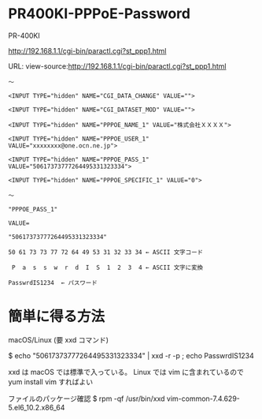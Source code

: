 # PR400KI-PPPoE-Password

PR-400KI

http://192.168.1.1/cgi-bin/paractl.cgi?st_ppp1.html

URL:
view-source:http://192.168.1.1/cgi-bin/paractl.cgi?st_ppp1.html

`〜`

`<INPUT TYPE="hidden" NAME="CGI_DATA_CHANGE" VALUE="">`

`<INPUT TYPE="hidden" NAME="CGI_DATASET_MOD" VALUE="">`

`<INPUT TYPE="hidden" NAME="PPPOE_NAME_1" VALUE="株式会社ＸＸＸＸ">`

`<INPUT TYPE="hidden" NAME="PPPOE_USER_1" VALUE="xxxxxxxx@one.ocn.ne.jp">`

`<INPUT TYPE="hidden" NAME="PPPOE_PASS_1" VALUE="50617373777264495331323334">`

`<INPUT TYPE="hidden" NAME="PPPOE_SPECIFIC_1" VALUE="0">`

`〜`

`"PPPOE_PASS_1"`

`VALUE=`

`"50617373777264495331323334"`


`50 61 73 73 77 72 64 49 53 31 32 33 34	← ASCII 文字コード`


` P  a  s  s  w  r  d  I  S  1  2  3  4	← ASCII 文字に変換`


`PasswrdIS1234	← パスワード`


# 簡単に得る方法

macOS/Linux (要 xxd コマンド)

$ echo "50617373777264495331323334" | xxd -r -p ; echo
PasswrdIS1234

 xxd は
 macOS では標準で入っている。
 Linux では vim に含まれているので
 yum install vim
 すればよい

ファイルのパッケージ確認
$ rpm -qf /usr/bin/xxd
vim-common-7.4.629-5.el6_10.2.x86_64
